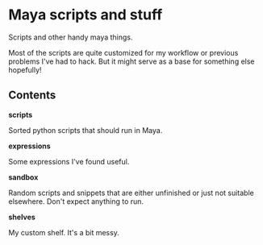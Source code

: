 # Maya scripts and stuff
Scripts and other handy maya things.

Most of the scripts are quite customized for my workflow or previous problems I've had to hack.
But it might serve as a base for something else hopefully!

## Contents
**scripts**

Sorted python scripts that should run in Maya.

**expressions**

Some expressions I've found useful.

**sandbox**

Random scripts and snippets that are either unfinished or just not suitable elsewhere. Don't expect anything to run.

**shelves**

My custom shelf. It's a bit messy.